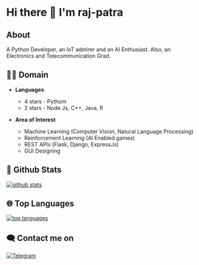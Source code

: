 # Hi there 👋 I'm raj-patra

## About
A Python Developer, an IoT admirer and an AI Enthusiast. Also, an Electronics and Telecommunication Grad.

## 👩‍💻 Domain
- **Languages**
  - 4 stars - Pythom
  - 2 stars - Node Js, C++, Java, R

- **Area of Interest**  
  - Machine Learning (Computer Vision, Natural Language Processing)
  - Reinforcement Learning (AI Enabled games)
  - REST APIs (Flask, Django, ExpressJs)
  - GUI Designing

## 🐙 **Github Stats**
[![github stats](https://github-readme-stats.vercel.app/api?username=raj-patra&show_icons=true&theme=radical)](https://github.com/raj-patra)

## 🌐 **Top Languages**
[![top languages](https://github-readme-stats.vercel.app/api/top-langs/?username=raj-patra&show_icons=true&theme=radical&layout=compact)](https://github.com/raj-patra)

## 🗨️ Contact me on
[![Telegram](https://img.shields.io/badge/telegram-1b77FF.svg?style=for-the-badge&logo=telegram)](https://t.me/a_ignorant_mortal)

<!--
**raj-patra/raj-patra** is a ✨ _special_ ✨ repository because its `README.md` (this file) appears on your GitHub profile.

Here are some ideas to get you started:

- 🔭 I’m currently working on ...
- 🌱 I’m currently learning ...
- 👯 I’m looking to collaborate on ...
- 🤔 I’m looking for help with ...
- 💬 Ask me about ...
- 📫 How to reach me: ...
- 😄 Pronouns: ...
- ⚡ Fun fact: ...
-->
